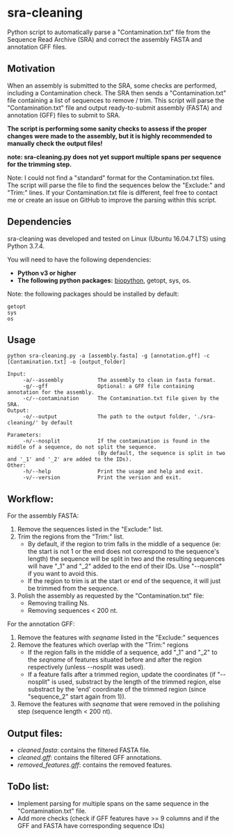 # sra-cleaning

Python script to automatically parse a "Contamination.txt" file from the Sequence Read Archive (SRA) and correct the assembly FASTA and annotation GFF files.

## Motivation

When an assembly is submitted to the SRA, some checks are performed, including a Contamination check. The SRA then sends a "Contamination.txt" file containing a list of sequences to remove / trim. This script will parse the "Contamination.txt" file and output ready-to-submit assembly (FASTA) and annotation (GFF) files to submit to SRA.

**The script is performing some sanity checks to assess if the proper changes were made to the assembly, but it is highly recommended to manually check the output files!**

**note: sra-cleaning.py does not yet support multiple spans per sequence for the trimming step.**

Note: I could not find a "standard" format for the Contamination.txt files. The script will parse the file to find the sequences below the "Exclude:" and "Trim:" lines. If your Contamination.txt file is different, feel free to contact me or create an issue on GitHub to improve the parsing within this script.

## Dependencies

sra-cleaning was developed and tested on Linux (Ubuntu 16.04.7 LTS) using Python 3.7.4.

You will need to have the following dependencies:
- **Python v3 or higher**
- **The following python packages:** [biopython](https://biopython.org/ "biopython Homepage"), getopt, sys, os.

Note: the following packages should be installed by default:
```
getopt
sys
os 
```

## Usage

````
python sra-cleaning.py -a [assembly.fasta] -g [annotation.gff] -c [Contamination.txt] -o [output_folder]

Input:
     -a/--assembly           The assembly to clean in fasta format.
     -g/--gff                Optional: a GFF file containing annotation for the assembly.
     -c/--contamination      The Contamination.txt file given by the SRA.
Output:
     -o/--output             The path to the output folder, './sra-cleaning/' by default

Parameters:
     -n/--nosplit            If the contamination is found in the middle of a sequence, do not split the sequence.
                             (By default, the sequence is split in two and '_1' and '_2' are added to the IDs).
Other:
     -h/--help               Print the usage and help and exit.
     -v/--version            Print the version and exit.
````

## Workflow:

For the assembly FASTA:

1. Remove the sequences listed in the "Exclude:" list.
2. Trim the regions from the "Trim:" list.
     * By default, if the region to trim falls in the middle of a sequence (ie: the start is not 1 or the end does not correspond to the sequence's length) the sequence will be split in two and the resulting sequences will have "_1" and "_2" added to the end of their IDs. Use "--nosplit" if you want to avoid this.
     * If the region to trim is at the start or end of the sequence, it will just be trimmed from the sequence.
3. Polish the assembly as requested by the "Contamination.txt" file:
     * Removing trailing Ns.
     * Removing sequences < 200 nt.

For the annotation GFF:

1. Remove the features with _seqname_ listed in the "Exclude:" sequences
2. Remove the features which overlap with the "Trim:" regions
     * If the region falls in the middle of a sequence, add "_1" and "_2" to the *seqname* of features situated before and after the region respectively (unless --nosplit was used).
     * If a feature falls after a trimmed region, update the coordinates (if "--nosplit" is used, substract by the length of the trimmed region, else substract by the 'end' coordinate of the trimmed region (since "sequence_2" start again from 1)).
3. Remove the features with _seqname_ that were removed in the polishing step (sequence length < 200 nt).

## Output files:

- _cleaned.fasta_: contains the filtered FASTA file.
- _cleaned.gff_: contains the filtered GFF annotations.
- _removed\_features.gff_: contains the removed features.

## ToDo list:

- Implement parsing for multiple spans on the same sequence in the "Contamination.txt" file.
- Add more checks (check if GFF features have >= 9 columns and if the GFF and FASTA have corresponding sequence IDs)
